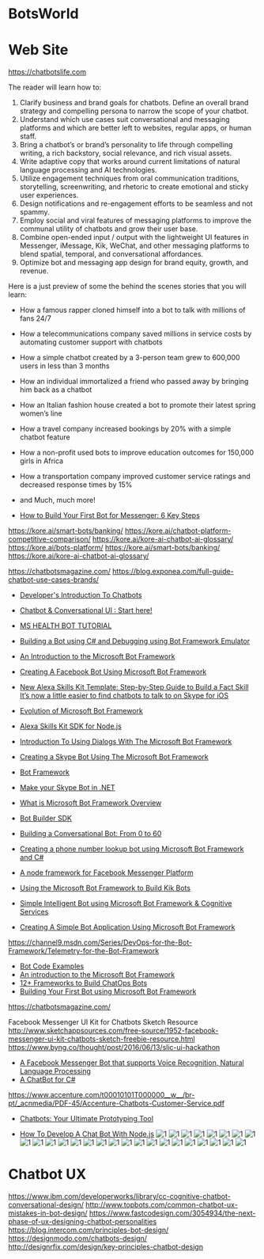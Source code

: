 # BotsWorld


# Web Site
https://chatbotslife.com


The reader will learn how to:
1. Clarify business and brand goals for chatbots. Define an overall brand strategy and compelling persona to narrow the scope of your chatbot.
2. Understand which use cases suit conversational and messaging platforms and which are better left to websites, regular apps, or human staff.
3. Bring a chatbot’s or brand’s personality to life through compelling writing, a rich backstory, social relevance, and rich visual assets.
4. Write adaptive copy that works around current limitations of natural language processing and AI technologies.
5. Utilize engagement techniques from oral communication traditions, storytelling, screenwriting, and rhetoric to create emotional and sticky user experiences.
6. Design notifications and re-engagement efforts to be seamless and not spammy.
7. Employ social and viral features of messaging platforms to improve the communal utility of chatbots and grow their user base.
8. Combine open-ended input / output with the lightweight UI features in Messenger, iMessage, Kik, WeChat, and other messaging platforms to blend spatial, temporal, and conversational affordances.
9. Optimize bot and messaging app design for brand equity, growth, and revenue.


Here is a just preview of some the behind the scenes stories that you will learn:
* How a famous rapper cloned himself into a bot to talk with millions of fans 24/7
* How a telecommunications company saved millions in service costs by automating customer support with chatbots
* How a simple chatbot created by a 3-person team grew to 600,000 users in less than 3 months
* How an individual immortalized a friend who passed away by bringing him back as a chatbot
* How an Italian fashion house created a bot to promote their latest spring women’s line
* How a travel company increased bookings by 20% with a simple chatbot feature
* How a non-profit used bots to improve education outcomes for 150,000 girls in Africa
* How a transportation company improved customer service ratings and decreased response times by 15%
* and Much, much more!

* [How to Build Your First Bot for Messenger: 6 Key Steps](https://dzone.com/articles/how-to-build-your-first-bot-for-messenger-6-key-st)

https://kore.ai/smart-bots/banking/
https://kore.ai/chatbot-platform-competitive-comparison/
https://kore.ai/kore-ai-chatbot-ai-glossary/
https://kore.ai/bots-platform/
https://kore.ai/smart-bots/banking/
https://kore.ai/kore-ai-chatbot-ai-glossary/

https://chatbotsmagazine.com/
https://blog.exponea.com/full-guide-chatbot-use-cases-brands/
* [Developer's Introduction To Chatbots](http://tutorialzine.com/2016/11/introduction-to-chatbots/)

* [Chatbot & Conversational UI : Start here!](https://medium.com/chat-bots-weekly/chatbot-conversational-ui-start-here-2f9250e8cde0#.8jhlgndjx)
* [MS HEALTH BOT TUTORIAL](http://peted.azurewebsites.net/ms-health-bot-tutorial/)
* [Building a Bot using C# and Debugging using Bot Framework Emulator](http://www.codeproject.com/Articles/1110794/Building-a-Bot-using-Csharp-and-Debugging-using-Bo)
* [An Introduction to the Microsoft Bot Framework](http://www.codeproject.com/Articles/1106457/An-Introduction-to-the-Microsoft-Bot-Framework)
* [Creating A Facebook Bot Using Microsoft Bot Framework](http://www.codeproject.com/Articles/1110201/Creating-A-Facebook-Bot-Using-Microsoft-Bot-Framew)
* [New Alexa Skills Kit Template: Step-by-Step Guide to Build a Fact Skill](https://developer.amazon.com/public/community/post/Tx3DVGG0K0TPUGQ/New-Alexa-Skills-Kit-Template:-Step-by-Step-Guide-to-Build-a-Fact-Skill?)
[It’s now a little easier to find chatbots to talk to on Skype for iOS](http://venturebeat.com/2016/07/20/its-now-a-little-easier-to-find-chatbots-to-talk-to-on-skype-for-ios/)
* [Evolution of Microsoft Bot Framework](http://www.codeproject.com/Articles/1120056/Evolution-of-Microsoft-Bot-Framework)
* [Alexa Skills Kit SDK for Node.js](https://github.com/alexa/alexa-skills-kit-sdk-for-nodejs)
* [Introduction To Using Dialogs With The Microsoft Bot Framework](http://aihelpwebsite.com/Blog/EntryId/9/Introduction-To-Using-Dialogs-With-The-Microsoft-Bot-Framework)
* [Creating a Skype Bot Using The Microsoft Bot Framework](http://aihelpwebsite.com/Blog/EntryId/10/Creating-a-Skype-Bot-Using-The-Microsoft-Bot-Framework)
* [Bot Framework](https://docs.botframework.com/en-us/)
* [Make your Skype Bot in .NET](http://www.codeproject.com/Articles/37909/Make-your-Skype-Bot-in-NET)
* [What is Microsoft Bot Framework Overview](https://blogs.msdn.microsoft.com/uk_faculty_connection/2016/04/05/what-is-microsoft-bot-framework-overview/)
* [Bot Builder SDK](https://github.com/Microsoft/BotBuilder)
* [Building a Conversational Bot: From 0 to 60](https://www.youtube.com/watch?v=spj9YOsKKXc)
* [Creating a phone number lookup bot using Microsoft Bot Framework and C#](https://www.twilio.com/blog/2016/05/creating-a-phone-number-lookup-bot-using-microsoft-bot-framework-and-c.html)
* [A node framework for Facebook Messenger Platform](https://www.npmjs.com/package/fb-bot-framework)
* [Using the Microsoft Bot Framework to Build Kik Bots](https://blog.kik.com/2016/05/18/using-microsoft-bot-framework-build-kik-bots/)
* [Simple Intelligent Bot using Microsoft Bot Framework & Cognitive Services](http://www.dotnetcurry.com/csharp/1281/simple-bot-using-microsoft-bot-framework-cognitive-services)
* [Creating A Simple Bot Application Using Microsoft Bot Framework](http://www.c-sharpcorner.com/article/creating-a-simple-bot-application-using-microsoft-bot-framew/)

https://channel9.msdn.com/Series/DevOps-for-the-Bot-Framework/Telemetry-for-the-Bot-Framework

* [Bot Code Examples](https://core.telegram.org/bots/samples)
* [An introduction to the Microsoft Bot Framework](https://www.microsoft.com/en-gb/developers/articles/week05july16/an-introduction-to-the-microsoft-bot-framework/)
* [12+ Frameworks to Build ChatOps Bots](http://nordicapis.com/12-frameworks-to-build-chatops-bots/)
* [Building Your First Bot using Microsoft Bot Framework](http://dailydotnettips.com/2016/09/07/building-your-first-bot-using-microsoft-bot-framework/)


https://chatbotsmagazine.com/


Facebook Messenger UI Kit for Chatbots Sketch Resource
http://www.sketchappsources.com/free-source/1952-facebook-messenger-ui-kit-chatbots-sketch-freebie-resource.html
https://www.byng.co/thought/post/2016/06/13/slic-ui-hackathon


* [A Facebook Messenger Bot that supports Voice Recognition, Natural Language Processing](https://github.com/joshbuchea/FacebookBot)
* [A ChatBot for C#](https://github.com/qxsch/ChatBot)

https://www.accenture.com/t00010101T000000__w__/br-pt/_acnmedia/PDF-45/Accenture-Chatbots-Customer-Service.pdf
* [Chatbots: Your Ultimate Prototyping Tool](https://medium.com/ideo-stories/chatbots-ultimate-prototyping-tool-e4e2831967f3#.7v20x754m)

* [How To Develop A Chat Bot With Node.js](https://www.smashingmagazine.com/2016/10/how-to-develop-a-chat-bot-with-node-js/?utm_source=codropscollective)
![1](https://korezone-kore.netdna-ssl.com/wp-content/uploads/2017/03/Kore.aiArchitecture.png)
![1](http://www.brandchannel.com/wp-content/uploads/2016/04/spring-bot-600.jpg)
![1](http://danielschristian.com/learning-ecosystems/wp-content/uploads/2016/06/Bots-ChatbotMagazine-June2016.jpg)
![1](http://1u88jj3r4db2x4txp44yqfj1.wpengine.netdna-cdn.com/wp-content/uploads/2016/06/chrisbot-930x615.png)
![1](http://www.larryliu.me/SiteAssets/ipa/1-mjtM7X2iHsPdQZaVH33-CQ.png)
![1](http://www.leifshows.dk/wp-content/uploads/2016/09/facebook-bots-3.jpg)
![1](http://irishtechnews.net/ITN3/wp-content/uploads/2016/04/facebook-messenger-payments-759x500.jpg)
![1](http://blogs-images.forbes.com/rachelarthur/files/2016/04/Spring_messenger1.png)
![1](https://www.crowdflower.com/wp-content/uploads/2016/06/image00-1.jpg)
![1](http://images.techtimes.com/data/images/full/239070/lybrate.jpg)
![1](https://www.crowdflower.com/wp-content/uploads/2016/06/image02.png)
![1](https://tctechcrunch2011.files.wordpress.com/2016/01/facebook-chat-uber.png)
![1](https://media.licdn.com/mpr/mpr/shrinknp_800_800/AAEAAQAAAAAAAAlCAAAAJDAxZTRiNDMwLWE0MTYtNGJkNS1iNGQ4LTA3ZDJkYjY5ODVkYQ.png)
![1](http://image.slidesharecdn.com/2016-160722160531/95/how-apis-are-enabling-the-chatbot-craze-all-about-the-api-13-638.jpg)
![1](http://blog.intercomassets.com/wp-content/uploads/2015/11/23152022/sentence_diagram.png)
![1](https://d262ilb51hltx0.cloudfront.net/max/1200/1*X-BKnQFtdALKR5R8bJBmVg.png)
![1](https://cdn-images-1.medium.com/max/800/1*0WO2jWFcMGWHsKk5hKXcbg.jpeg)
![1](http://cdn2.hubspot.net/hubfs/471759/chatbot_value_chain.png)
![1](http://thetechportal.com/wp-content/uploads/2016/09/oracle-chatbot-fb-messenger-example.png)
![1](https://pbs.twimg.com/media/ChzvrT7U4AAictB.jpg)
![1](https://0.s3.envato.com/files/195871659/preview%202.jpg)
![1](https://www.enterpriseirregulars.com/wp-content/uploads/2016/04/dionhinchcliffe.files_.wordpress.com201604how_chatbots_could_help_community_managers-5be10be69218cfaaf98c6fbb7a3bd3abfe1697a5.png)
![1](https://dionhinchcliffe.files.wordpress.com/2016/04/anatomy_of_a_chatbot.png)
![1](http://unvired.com/wp-content/uploads/2016/07/UDEP_Arch.png)
![1](https://qph.ec.quoracdn.net/main-qimg-f038e32c101831c41f21125637939600?convert_to_webp=true)
![1](https://lh4.googleusercontent.com/UQb-pWRi93g_0L1Y6A-34jSbJIzmR97EJLVHVGvd-VWyLLYxHKKUKgmwHD5B_FYNgvjx7sHtrivsTg16sJDF0zcOJss_Idk0kwxcJdf1s-GIW7i6OEOC0IkrftZkna6-FAZ3ET03)



# Chatbot UX
https://www.ibm.com/developerworks/library/cc-cognitive-chatbot-conversational-design/
http://www.topbots.com/common-chatbot-ux-mistakes-in-bot-design/
https://www.fastcodesign.com/3054934/the-next-phase-of-ux-designing-chatbot-personalities
https://blog.intercom.com/principles-bot-design/
https://designmodo.com/chatbots-design/
http://designrfix.com/design/key-principles-chatbot-design


